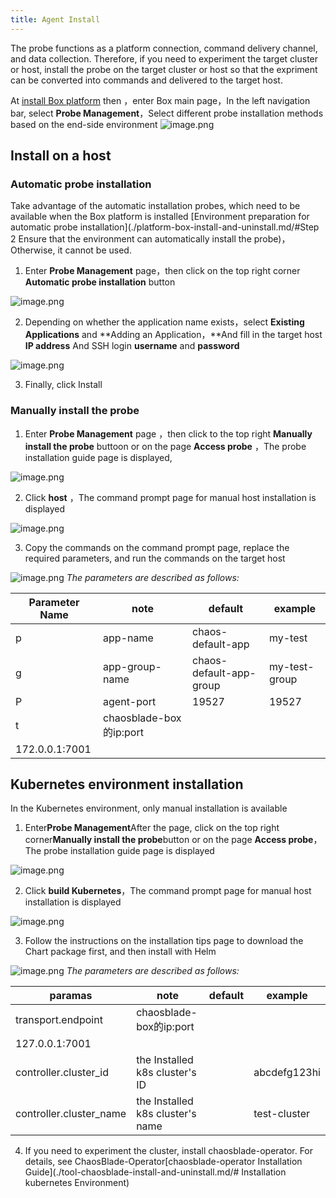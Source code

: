 ```yaml
---
title: Agent Install
---
```


The probe functions as a platform connection, command delivery channel, and data collection. Therefore, if you need to experiment the target cluster or host, install the probe on the target cluster or host so that the expriment can be converted into commands and delivered to the target host.

At [install Box platform](./platform-box-install-and-uninstall.md) then ，enter Box main page，In the left navigation bar, select **Probe Management**，Select different probe installation methods based on the end-side environment
![image.png](/img/zh/quick-start/agent/agent-manager.png)
## Install on a host
### Automatic probe installation
Take advantage of the automatic installation probes, which need to be available when the Box platform is installed [Environment preparation for automatic probe installation](./platform-box-install-and-uninstall.md/#Step 2 Ensure that the environment can automatically install the probe)，Otherwise, it cannot be used.

1. Enter **Probe Management** page，then click on the top right corner **Automatic probe installation** button

![image.png](/img/zh/quick-start/agent/agent-auto-install.png)

2. Depending on whether the application name exists，select **Existing Applications** and **Adding an Application，**And fill in the target host **IP address** And SSH login **username** and **password**

![image.png](/img/zh/quick-start/agent/agent-install-app.png)

3. Finally, click Install
### Manually install the probe

1. Enter **Probe Management** page ，then click to the top right **Manually install the probe** buttoon or  on the page **Access probe** ，The probe installation guide page is displayed,

![image.png](/img/zh/quick-start/agent/agent-install-manual.png)

2. Click **host** ，The command prompt page for manual host installation is displayed

![image.png](/img/zh/quick-start/agent/agent-install-list.png)

3. Copy the commands on the command prompt page, replace the required parameters, and run the commands on the target host

![image.png](/img/zh/quick-start/agent/agent-install-linux.png)
_The parameters are described as follows:_

| **Parameter Name** | **note**       | **default** | **example**   |
| --- |----------------| --- |---------------|
| p | app-name       | chaos-default-app | my-test       |
| g | app-group-name | chaos-default-app-group | my-test-group |
| P | agent-port     | 19527 | 19527         |
| t | chaosblade-box的ip:port | 
 | 172.0.0.1:7001 |

## Kubernetes environment installation
In the Kubernetes environment, only manual installation is available

1. Enter**Probe Management**After the page, click on the top right corner**Manually install the probe**button or on the page **Access probe**，The probe installation guide page is displayed

![image.png](/img/zh/quick-start/agent/agent-install-manual.png)

2. Click **build Kubernetes**，The command prompt page for manual host installation is displayed

![image.png](/img/zh/quick-start/agent/agent-install-list-k8s.png)

3. Follow the instructions on the installation tips page to download the Chart package first, and then install with Helm

![image.png](/img/zh/quick-start/agent/agent-install-k8s.png)
_The parameters are described as follows:_

| **paramas**             | **note**                         | **default** | **example**  |
|-------------------------|----------------------------------| --- |--------------|
| transport.endpoint      | chaosblade-box的ip:port           | 
 | 127.0.0.1:7001          |
| controller.cluster_id   | the Installed k8s cluster's ID   |  | abcdefg123hi |
| controller.cluster_name | the Installed k8s cluster's name |  | test-cluster |

4. If you need to experiment the cluster, install chaosblade-operator. For details, see ChaosBlade-Operator[chaosblade-operator Installation Guide](./tool-chaosblade-install-and-uninstall.md/# Installation kubernetes Environment)
